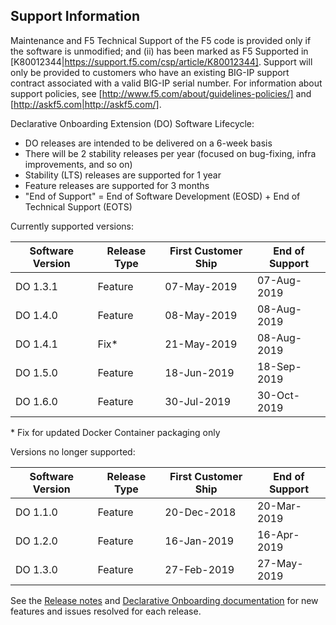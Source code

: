 ## Support Information

Maintenance and F5 Technical Support of the F5 code is provided only if the software is unmodified; and (ii) has been marked as F5 Supported in [K80012344|https://support.f5.com/csp/article/K80012344]. Support will only be provided to customers who have an existing BIG-IP support contract associated with a valid BIG-IP serial number. For information about support policies, see [http://www.f5.com/about/guidelines-policies/] and [http://askf5.com|http://askf5.com/].

Declarative Onboarding Extension (DO) Software Lifecycle:
* DO releases are intended to be delivered on a 6-week basis
* There will be 2 stability releases per year (focused on bug-fixing, infra improvements, and so on)
* Stability (LTS) releases are supported for 1 year
* Feature releases are supported for 3 months
* "End of Support" = End of Software Development (EOSD) + End of Technical Support (EOTS)

Currently supported versions:

| Software Version  | Release Type  | First Customer Ship |End of Support   |
|------------------ |---------------|---------------------|-----------------|
| DO 1.3.1	        | Feature	    | 07-May-2019	      | 07-Aug-2019     |
| DO 1.4.0	        | Feature	    | 08-May-2019	      | 08-Aug-2019     |
| DO 1.4.1          | Fix*          | 21-May-2019         | 08-Aug-2019     |
| DO 1.5.0          | Feature       | 18-Jun-2019         | 18-Sep-2019     |
| DO 1.6.0          | Feature       | 30-Jul-2019         | 30-Oct-2019     |

\* Fix for updated Docker Container packaging only

Versions no longer supported:

| Software Version | Release Type  | First Customer Ship | End of  Support |
|------------------|---------------|---------------------|-----------------|
| DO 1.1.0         | Feature       | 20-Dec-2018         | 20-Mar-2019     |
| DO 1.2.0         | Feature       | 16-Jan-2019         | 16-Apr-2019     |
| DO 1.3.0	       | Feature	   | 27-Feb-2019	     | 27-May-2019     |

See the [Release notes](https://github.com/F5Networks/f5-declarative-onboarding/releases) and [Declarative Onboarding documentation](https://clouddocs.f5.com/products/extensions/f5-declarative-onboarding/latest/) for new features and issues resolved for each release.

